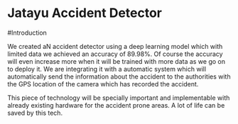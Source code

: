 # Jatayu Accident Detector


#Introduction

We created aN accident detector using a deep learning model which with limited data we achieved an accuracy of 89.98%. Of course the accuracy will even increase more when it will be trained with more data as we go on to deploy it. We are integrating it with a automatic system which will automatically send the information about the accident to the authorities with the GPS location of the camera which has recorded the accident.
  
This piece of technology will be specially important and implementable with already existing hardware for the accident prone areas. A lot of life can be saved by this tech.
